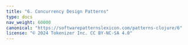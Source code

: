 ```yaml
---
title: "6. Concurrency Design Patterns"
type: docs
nav_weight: 60000
canonical: "https://softwarepatternslexicon.com/patterns-clojure/6"
license: "© 2024 Tokenizer Inc. CC BY-NC-SA 4.0"
---
```


